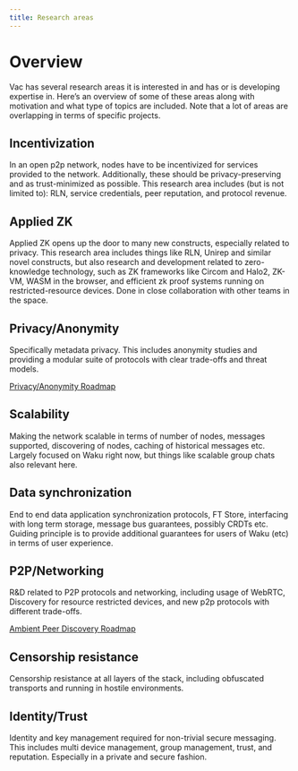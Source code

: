 ```yaml
---
title: Research areas
---
```


# Overview

Vac has several research areas it is interested in and has or is developing expertise in.
Here’s an overview of some of these areas along with motivation and what type of topics are included.
Note that a lot of areas are overlapping in terms of specific projects.

## Incentivization

In an open p2p network, nodes have to be incentivized for services provided to the network.
Additionally, these should be privacy-preserving and as trust-minimized as possible.
This research area includes (but is not limited to):
RLN, service credentials, peer reputation, and protocol revenue.

## Applied ZK

Applied ZK opens up the door to many new constructs, especially related to privacy.
This research area includes things like RLN, Unirep and similar novel constructs,
but also research and development related to zero-knowledge technology, such as ZK frameworks like Circom and Halo2, ZK-VM, WASM in the browser, and efficient zk proof systems running on restricted-resource devices.
Done in close collaboration with other teams in the space.

## Privacy/Anonymity

Specifically metadata privacy.
This includes anonymity studies and providing a modular suite of protocols with clear trade-offs and threat models.

[Privacy/Anonymity Roadmap](https://github.com/vacp2p/research/issues/107)

## Scalability

Making the network scalable in terms of number of nodes, messages supported, discovering of nodes, caching of historical messages etc.
Largely focused on Waku right now, but things like scalable group chats also relevant here.

## Data synchronization

End to end data application synchronization protocols, FT Store, interfacing with long term storage, message bus guarantees, possibly CRDTs etc.
Guiding principle is to provide additional guarantees for users of Waku (etc) in terms of user experience.

## P2P/Networking

R&D related to P2P protocols and networking, including usage of WebRTC,
Discovery for resource restricted devices,
and new p2p protocols with different trade-offs.

[Ambient Peer Discovery Roadmap](https://github.com/vacp2p/research/issues/116)

## Censorship resistance

Censorship resistance at all layers of the stack, including obfuscated transports and running in hostile environments.

## Identity/Trust

Identity and key management required for non-trivial secure messaging.
This includes multi device management, group management, trust, and reputation.
Especially in a private and secure fashion.
